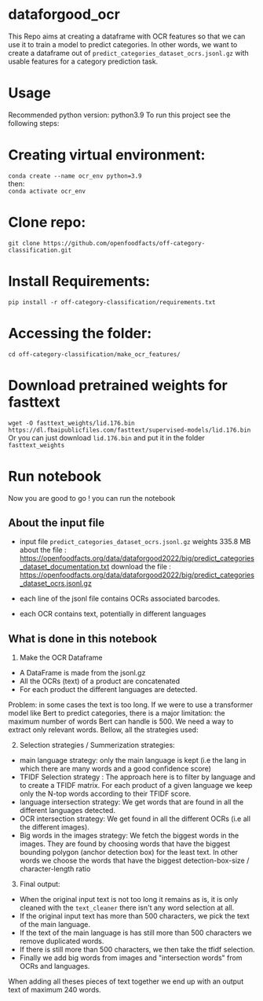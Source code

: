 # dataforgood_ocr

This Repo aims at creating a dataframe with OCR features so that we can use it to train a model to predict categories. In other words, we want to create a dataframe out of `predict_categories_dataset_ocrs.jsonl.gz` with usable features for a category prediction task. 

# Usage
Recommended python version: python3.9
To run this project see the following steps:

# Creating virtual environment:
`conda create --name ocr_env python=3.9`  
then:  
`conda activate ocr_env`

# Clone repo:
`git clone https://github.com/openfoodfacts/off-category-classification.git`

# Install Requirements:
`pip install -r off-category-classification/requirements.txt`

# Accessing the folder:
`cd off-category-classification/make_ocr_features/`

# Download pretrained weights for fasttext
`wget -O fasttext_weights/lid.176.bin https://dl.fbaipublicfiles.com/fasttext/supervised-models/lid.176.bin`  
Or you can just download `lid.176.bin` and put it in the folder `fasttext_weights`

# Run notebook
Now you are good to go ! you can run the notebook


## About the input file

- input file `predict_categories_dataset_ocrs.jsonl.gz` weights 335.8 MB  
about the file : https://openfoodfacts.org/data/dataforgood2022/big/predict_categories_dataset_documentation.txt  download the file : https://openfoodfacts.org/data/dataforgood2022/big/predict_categories_dataset_ocrs.jsonl.gz

- each line of the jsonl file contains OCRs associated barcodes.
- each OCR contains text, potentially in different languages

## What is done in this notebook
1. Make the OCR Dataframe
- A DataFrame is made from the jsonl.gz
- All the OCRs (text) of a product are concatenated
- For each product the different languages are detected.  


Problem: in some cases the text is too long. If we were to use a transformer model like Bert to predict categories, there is a major limitation: the maximum number of words Bert can handle is 500.
We need a way to extract only relevant words. Bellow, all the strategies used:

2. Selection strategies / Summerization strategies:
- main language strategy: only the main language is kept (i.e the lang in which there are many words and a good confidence score)
- TFIDF Selection strategy : The approach here is to filter by language and to create a TFIDF matrix. For each product of a given language we keep only the N-top words according to their TFIDF score.
- language intersection strategy:
We get words that are found in all the different languages detected.
- OCR intersection strategy:
We get found in all the different OCRs (i.e all the different images).
- Big words in the images strategy:
We fetch the biggest words in the images. They are found by choosing words that have the biggest bounding polygon (anchor detection box) for the least text. In other words we choose the words that have the biggest detection-box-size / character-length ratio


3. Final output: 
- When the original input text is not too long it remains as is, it is only cleaned with the `text_cleaner` there isn't any word selection at all.
- If the original input text has more than 500 characters, we pick the text of the main language.
- If the text of the main language is has still more than 500 characters we remove duplicated words.
- If there is still more than 500 characters, we then take the tfidf selection.
- Finally we add big words from images and "intersection words" from OCRs and languages.  

When adding all theses pieces of text together we end up with an output text of maximum 240 words.

